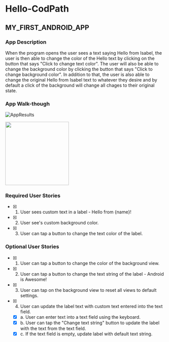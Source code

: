 # Hello-CodPath


## MY_FIRST_ANDROID_APP


### App Description
When the program opens the user sees a text saying Hello from Isabel, the user is then able to change 
the color of the Hello text by clicking on the button that says "Click to change text color". The user will also be able to 
change the background color by clicking the button that says "Click to change background color". In addition to that, the user is also able to change the original Hello from       Isabel text to whatever they desire and by default a click of the background will change all chages to their original state.
  
  
### App Walk-though

![AppResults](https://user-images.githubusercontent.com/60380073/103330286-a6e92d00-4a15-11eb-996a-90ed9f1b095d.gif)

<img src="![AppResults](https://user-images.githubusercontent.com/60380073/103330286-a6e92d00-4a15-11eb-996a-90ed9f1b095d.gif)
" width=200><br>  


### Required User Stories
- [X] 1. User sees custom text in a label - Hello from {name}!
- [X] 2. User see's custom background color.
- [X] 3. User can tap a button to change the text color of the label.

### Optional User Stories
- [X] 1. User can tap a button to change the color of the background view.  
- [X] 2. User can tap a button to change the text string of the label - Android is Awesome!  
- [X] 3. User can tap on the background view to reset all views to default settings.  
- [X] 4. User can update the label text with custom text entered into the text field.  
   - [X] a. User can enter text into a text field using the keyboard.  
   - [X] b. User can tap the "Change text string" button to update the label with the text from the text field.  
   - [X] c. If the text field is empty, update label with default text string.  
